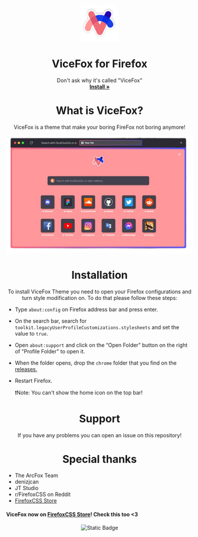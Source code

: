 <p align="center">
  <a href="#">
  </a>
  <p align="center">
   <img width="100" height="100" src="images/favicon.png" alt="Logo">
     <h1 align="center"><b>ViceFox for Firefox</b></h1>
        <p align="center">
      Don't ask why it's called "ViceFox"
    <br />
    <a href="https://github.com/jtlw99/vicefox/releases"><strong>Install »</strong></a>
    <br />
  </p>
  </p>
  <p align="center">

 <h1 align="center"><b>What is ViceFox?</b></h1>
    <p align="center">
  ViceFox is a theme that make your boring FireFox not boring anymore!
    </p>
      <p align="center">
   <img src="images/scrsht.png" alt="vicefox-preview">
  </p>

<h1 align="center"><b>Installation</b></h1>
  <p align="center">
    To install ViceFox Theme you need to open your Firefox configurations and turn style modification on. To do that please follow these steps:
  </p>

- Type `about:config` on Firefox address bar and press enter.
- On the search bar, search for `toolkit.legacyUserProfileCustomizations.stylesheets` and set the value to `true`.
- Open `about:support` and click on the “Open Folder” button on the right of "Profile Folder" to open it.
- When the folder opens, drop the `chrome` folder that you find on the <a href="https://github.com/jtlw99/vicefox/releases">releases.</a>
- Restart Firefox.

  ❗Note: You can't show the home icon on the top bar!

 <h1 align="center"><b>Support</b></h1>

  <p align="center">
    If you have any problems you can open an issue on this repository!
  </p>

 <h1 align="center"><b>Special thanks</b></h1>

- The ArcFox Team
- denizjcan
- JT Studio
- r/FirefoxCSS on Reddit
- [FirefoxCSS Store](https://firefoxcss-store.github.io/)

#### ViceFox now on [FirefoxCSS Store](https://firefoxcss-store.github.io/)! Check this too <3


 <p align="center">
<img alt="Static Badge" src="https://img.shields.io/badge/JT_Studio-Verified-green">
  </p>



